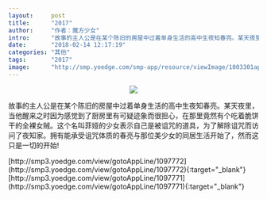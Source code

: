 ```yaml
---
layout:     post
title:      "2017"
author:     "作者：魔方少女"
intro:      "故事的主人公是在某个陈旧的房屋中过着单身生活的高中生夜知春亮。某天夜里，当他醒来之时因为感觉到了厨房里有可疑迹象而很担心，在那里竟然有个吃着脆饼干的全裸女贼。这个名叫菲娅的少女表示自己是被诅咒的道具，为了解除诅咒而访问了夜知家。拥有能承受诅咒体质的春亮与那位美少女的同居生活开始了，然而这只是一切的开始!"
date:       "2018-02-14 12:17:19"
categories: "其他"
tags:       "2017"
image:      "http://smp.yoedge.com/smp-app/resource/viewImage/1003301appline.png"
---
```

<div style="text-align: center">
<p><img src="http://smp.yoedge.com/smp-app/resource/viewImage/1003301appline.png"/></p>
</div>
<p class="post-meta">
<span>故事的主人公是在某个陈旧的房屋中过着单身生活的高中生夜知春亮。某天夜里，当他醒来之时因为感觉到了厨房里有可疑迹象而很担心，在那里竟然有个吃着脆饼干的全裸女贼。这个名叫菲娅的少女表示自己是被诅咒的道具，为了解除诅咒而访问了夜知家。拥有能承受诅咒体质的春亮与那位美少女的同居生活开始了，然而这只是一切的开始!</span>
</p>
[http://smp3.yoedge.com/view/gotoAppLine/1097772](http://smp3.yoedge.com/view/gotoAppLine/1097772){:target="_blank"}
[http://smp3.yoedge.com/view/gotoAppLine/1097771](http://smp3.yoedge.com/view/gotoAppLine/1097771){:target="_blank"}


